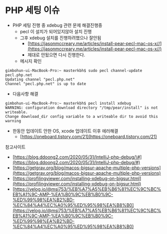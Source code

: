 # PHP 세팅 이슈

* PHP 세팅 진행 중 xdebug 관련 문제 해결진행중
  * pecl 이 설치가 되어있지않아 설치 진행
  * 그후 xdebug 설치를 진행하려했으나 잘안됨
    * [https://jasonmccreary.me/articles/install-pear-pecl-mac-os-x//](https://jasonmccreary.me/articles/install-pear-pecl-mac-os-x//)
    * 제대로 안됬으면  다시 진행한다.
  * 메시지 확인

```text
gimbohun-ui-MacBook-Pro:~ masterkbh$ sudo pecl channel-update pecl.php.net
Updating channel "pecl.php.net"
Channel "pecl.php.net" is up to date
```

* 다음사항 해결

```text
gimbohun-ui-MacBook-Pro:~ masterkbh$ pecl install xdebug
WARNING: configuration download directory "/tmp/pear/install" is not writeable.  
Change download_dir config variable to a writeable dir to avoid this warning
```

* 한동안 업데이트 안한 OS, xcode 업데이트 이후 에러해결
  * [https://oneboard.tistory.com/21](https://oneboard.tistory.com/21)



참고사이트

* [https://blog.ddoong2.com/2020/05/31/IntelliJ-php-debug/\#](https://blog.ddoong2.com/2020/05/31/IntelliJ-php-debug/#)
* [https://getgrav.org/blog/macos-bigsur-apache-multiple-php-versions](https://getgrav.org/blog/macos-bigsur-apache-multiple-php-versions)
* [https://profilingviewer.com/installing-xdebug-on-bigsur.html](https://profilingviewer.com/installing-xdebug-on-bigsur.html)
* [https://velog.io/@msi753/%EB%A7%A5%EB%B6%81%EC%9C%BC%EB%A1%9C-AMP-%EA%B0%9C%EB%B0%9C-%ED%99%98%EA%B2%BD-%EC%84%A4%EC%A0%95%ED%95%98%EA%B8%B0](https://velog.io/@msi753/%EB%A7%A5%EB%B6%81%EC%9C%BC%EB%A1%9C-AMP-%EA%B0%9C%EB%B0%9C-%ED%99%98%EA%B2%BD-%EC%84%A4%EC%A0%95%ED%95%98%EA%B8%B0)

